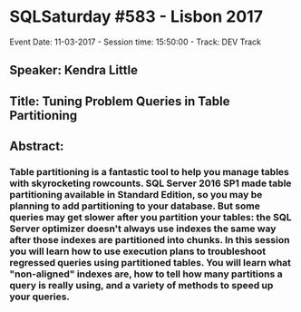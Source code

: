 # SQLSaturday #583 - Lisbon 2017
Event Date: 11-03-2017 - Session time: 15:50:00 - Track: DEV Track
## Speaker: Kendra Little
## Title: Tuning Problem Queries in Table Partitioning
## Abstract:
### Table partitioning is a fantastic tool to help you manage tables with skyrocketing rowcounts. SQL Server 2016 SP1 made table partitioning available in Standard Edition, so you may be planning to add partitioning to your database. But some queries may get slower after you partition your tables: the SQL Server optimizer doesn't always use indexes the same way after those indexes are partitioned into chunks. In this session you will learn how to use execution plans to troubleshoot regressed queries using partitioned tables. You will learn what "non-aligned" indexes are, how to tell how many partitions a query is really using, and a variety of methods to speed up your queries.
